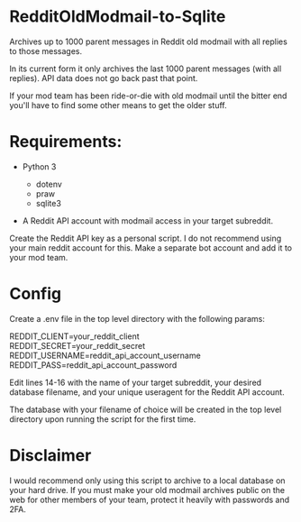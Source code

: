 # RedditOldModmail-to-Sqlite

Archives up to 1000 parent messages in Reddit old modmail with all replies to those messages.

In its current form it only archives the last 1000 parent messages (with all replies). API data does not go back past that point.

If your mod team has been ride-or-die with old modmail until the bitter end you'll have to find some other means to get the older stuff.

# Requirements:

* Python 3
  * dotenv
  * praw
  * sqlite3

* A Reddit API account with modmail access in your target subreddit.

Create the Reddit API key as a personal script. I do not recommend using your main reddit account for this. Make a separate bot account and add it to your mod team.

# Config

Create a .env file in the top level directory with the following params:

REDDIT_CLIENT=your_reddit_client  
REDDIT_SECRET=your_reddit_secret  
REDDIT_USERNAME=reddit_api_account_username  
REDDIT_PASS=reddit_api_account_password

Edit lines 14-16 with the name of your target subreddit, your desired database filename, and your unique useragent for the Reddit API account.

The database with your filename of choice will be created in the top level directory upon running the script for the first time.

# Disclaimer

I would recommend only using this script to archive to a local database on your hard drive. If you must make your old modmail archives public on the web for other members of your team, protect it heavily with passwords and 2FA.
